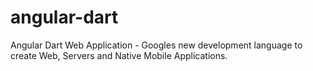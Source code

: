 # angular-dart
Angular Dart Web Application - Googles new development language to create Web, Servers and Native Mobile Applications.
